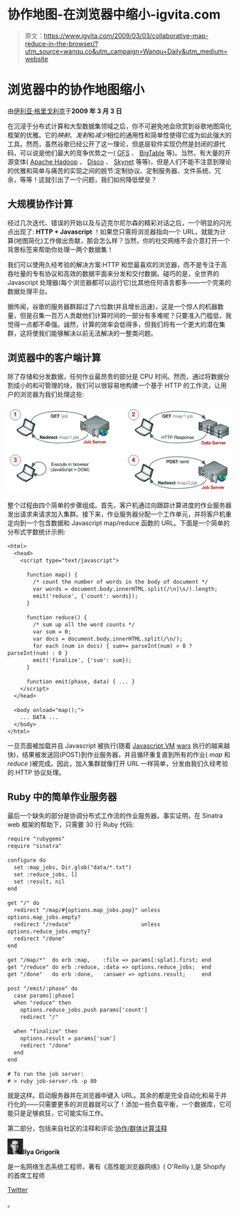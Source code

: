 # 协作地图-在浏览器中缩小-igvita.com

> 原文：<https://www.igvita.com/2009/03/03/collaborative-map-reduce-in-the-browser/?utm_source=wanqu.co&utm_campaign=Wanqu+Daily&utm_medium=website>

# 浏览器中的协作地图缩小

由[伊利亚·格里戈利克](/)于**2009 年 3 月 3 日**

在沉浸于分布式计算和大型数据集领域之后，你不可避免地会欣赏到谷歌地图简化框架的优雅。它的*映射*、*发射*和*减少*相位的通用性和简单性使得它成为如此强大的工具。然而，虽然谷歌已经公开了这一理论，但底层软件实现仍然是封闭的源代码，可以说是他们最大的竞争优势之一( [GFS](http://labs.google.com/papers/gfs.html) 、 [BigTable](http://labs.google.com/papers/bigtable.html) 等)。当然，有大量的开源变体( [Apache Hadoop](http://hadoop.apache.org/core/) 、 [Disco](http://discoproject.org/) 、 [Skynet](http://skynet.rubyforge.org/) 等等)，但是人们不能不注意到理论的优雅和简单与痛苦的实现之间的脱节:定制协议、定制服务器、文件系统、冗余，等等！这就引出了一个问题，我们如何降低壁垒？

## 大规模协作计算

经过几次迭代、错误的开始以及与迈克尔尼尔森的精彩对话之后，一个明显的闪光点出现了: **HTTP + Javascript** ！如果您只需将浏览器指向一个 URL，就能为计算(地图简化)工作做出贡献，那会怎么样？当然，你的社交网络不会介意打开一个背景标签来帮助你处理一两个数据集！

我们可以使用久经考验的解决方案:HTTP 和您最喜欢的浏览器，而不是专注于高吞吐量的专有协议和高效的数据平面来分发和交付数据。碰巧的是，全世界的 Javascript 处理器(每个浏览器都可以运行它)比其他任何语言都多——一个完美的数据处理平台。

据传闻，谷歌的服务器群超过了六位数(并且增长迅速)，这是一个惊人的机器数量，但是召集一百万人贡献他们计算时间的一部分有多难呢？只要准入门槛低，我觉得一点都不牵强。诚然，计算的效率会低得多，但我们将有一个更大的潜在集群，这将使我们能够解决以前无法解决的一整类问题。

## 浏览器中的客户端计算

除了存储和分发数据，任何作业最昂贵的部分是 CPU 时间。然而，通过将数据分割成小的和可管理的块，我们可以很容易地构建一个基于 HTTP 的工作流，让用户的浏览器为我们处理这些:

![](img/f6d8eb4ce24aefa1f11d3ca37b04796b.png)

整个过程由四个简单的步骤组成。首先，客户机通过向跟踪计算进度的作业服务器发出请求来请求加入集群。接下来，作业服务器分配一个工作单元，并将客户机重定向到一个包含数据和 Javascript map/reduce 函数的 URL。下面是一个简单的分布式字数统计示例:

```
<html>
  <head>
    <script type="text/javascript">

      function map() {
        /* count the number of words in the body of document */
        var words = document.body.innerHTML.split(/\n|\s/).length;
        emit('reduce', {'count': words});
      }

      function reduce() {
        /* sum up all the word counts */
        var sum = 0;
        var docs = document.body.innerHTML.split(/\n/);
        for each (num in docs) { sum+= parseInt(num) > 0 ? parseInt(num) : 0 }
        emit('finalize', {'sum': sum});
      }

      function emit(phase, data) { ... }
    </script>
  </head>

  <body onload="map();">
    ... DATA ...
  </body>
</html>
```

一旦页面被加载并且 Javascript 被执行(随着 [Javascript VM](http://ejohn.org/blog/javascript-performance-rundown/) [wars](http://code.google.com/p/nativeclient/) 执行的越来越快)，结果被发送回(POST)到作业服务器，并且循环重复直到所有的作业( *map* 和 *reduce* )被完成。因此，加入集群就像打开 URL 一样简单，分发由我们久经考验的 HTTP 协议处理。

## Ruby 中的简单作业服务器

最后一个缺失的部分是协调分布式工作流的作业服务器。事实证明，在 Sinatra web 框架的帮助下，只需要 30 行 Ruby 代码:

```
require "rubygems"
require "sinatra"

configure do
  set :map_jobs, Dir.glob("data/*.txt")
  set :reduce_jobs, []
  set :result, nil
end

get "/" do
  redirect "/map/#{options.map_jobs.pop}" unless options.map_jobs.empty?
  redirect "/reduce"                      unless options.reduce_jobs.empty?
  redirect "/done"
end

get "/map/*"  do erb :map,    :file => params[:splat].first; end
get "/reduce" do erb :reduce, :data => options.reduce_jobs;  end
get "/done"   do erb :done,   :answer => options.result;     end

post "/emit/:phase" do
  case params[:phase]
  when "reduce" then
    options.reduce_jobs.push params['count']
    redirect "/"

  when "finalize" then
    options.result = params['sum']
    redirect "/done"
  end
end

# To run the job server:
# > ruby job-server.rb -p 80
```

就是这样。启动服务器并在浏览器中键入 URL。其余的都是完全自动化和易于并行化的——只需要更多的浏览器就可以了！添加一些负载平衡，一个数据库，它可能只是足够疯狂，它可能实际工作。

第二部分，包括来自社区的注释和评论:[协作/群体计算注释](http://www.igvita.com/2009/03/07/collaborative-swarm-computing-notes/)

![Ilya Grigorik](img/4cadca2f0193fedd07ae027b8cdf37f2.png)**Ilya Grigorik**

是一名网络生态系统工程师，著有《高性能浏览器网络》( O'Reilly ),是 Shopify 的首席工程师

[Twitter](https://twitter.com/igrigorik)

。